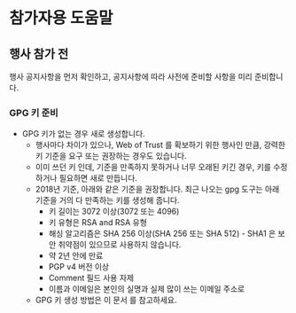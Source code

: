 # 참가자용 도움말

## 행사 참가 전
행사 공지사항을 먼저 확인하고, 공지사항에 따라 사전에 준비할 사항을 미리 준비합니다.

### GPG 키 준비
- GPG 키가 없는 경우 새로 생성합니다.
    - 행사마다 차이가 있으나, Web of Trust 를 확보하기 위한 행사인 만큼, 강력한 키 기준을 요구 또는 권장하는 경우도 있습니다.
    - 이미 쓰던 키 인데, 기준을 만족하지 못하거나 너무 오래된 키긴 경우, 키를 수정하거나 필요하면 새로 만듭니다.
    - 2018년 기준, 아래와 같은 기준을 권장합니다. 최근 나오는 gpg 도구는 아래 기준을 거의 다 만족하는 키를 생성해 줍니다.
        - 키 길이는 3072 이상(3072 또는 4096)
        - 키 유형은 RSA and RSA 유형
        - 해싱 알고리즘은 SHA 256 이상(SHA 256 또는 SHA 512) - SHA1 은 보안 취약점이 있으므로 사용하지 않습니다.
        - 약 2년 안에 만료
        - PGP v4 버전 이상
        - Comment 필드 사용 자제
        - 이름과 이메일은 본인의 실명과 실제 많이 쓰는 이메일 주소로
    - GPG 키 생성 방법은 이 문서 를 참고하세요.

